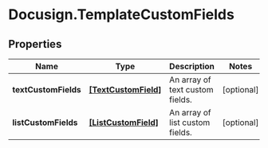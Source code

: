 # Docusign.TemplateCustomFields

## Properties
Name | Type | Description | Notes
------------ | ------------- | ------------- | -------------
**textCustomFields** | [**[TextCustomField]**](TextCustomField.md) | An array of text custom fields. | [optional] 
**listCustomFields** | [**[ListCustomField]**](ListCustomField.md) | An array of list custom fields. | [optional] 



